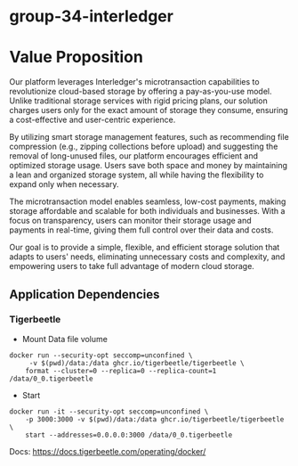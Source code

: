 # group-34-interledger

# Value Proposition

Our platform leverages Interledger's microtransaction capabilities to revolutionize cloud-based storage by offering a pay-as-you-use model. Unlike traditional storage services with rigid pricing plans, our solution charges users only for the exact amount of storage they consume, ensuring a cost-effective and user-centric experience.

By utilizing smart storage management features, such as recommending file compression (e.g., zipping collections before upload) and suggesting the removal of long-unused files, our platform encourages efficient and optimized storage usage. Users save both space and money by maintaining a lean and organized storage system, all while having the flexibility to expand only when necessary.

The microtransaction model enables seamless, low-cost payments, making storage affordable and scalable for both individuals and businesses. With a focus on transparency, users can monitor their storage usage and payments in real-time, giving them full control over their data and costs.

Our goal is to provide a simple, flexible, and efficient storage solution that adapts to users' needs, eliminating unnecessary costs and complexity, and empowering users to take full advantage of modern cloud storage.

## Application Dependencies

### Tigerbeetle
- Mount Data file volume
```
docker run --security-opt seccomp=unconfined \
     -v $(pwd)/data:/data ghcr.io/tigerbeetle/tigerbeetle \
    format --cluster=0 --replica=0 --replica-count=1 /data/0_0.tigerbeetle
```

- Start
```
docker run -it --security-opt seccomp=unconfined \
    -p 3000:3000 -v $(pwd)/data:/data ghcr.io/tigerbeetle/tigerbeetle \
    start --addresses=0.0.0.0:3000 /data/0_0.tigerbeetle
```
Docs: https://docs.tigerbeetle.com/operating/docker/